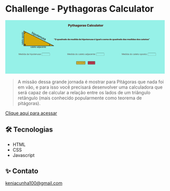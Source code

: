 # Challenge - Pythagoras Calculator

![tela inicial](/img/PythagorasCalculator.JPG)

> A missão dessa grande jornada é mostrar para Pitágoras que nada foi em vão, e para isso você precisará desenvolver uma calculadora que será capaz de calcular a relação entre os lados de um triângulo retângulo (mais conhecido popularmente como teorema de pitágoras).

[Clique aqui para acessar](https://keniacunha.github.io/desafio-teorema-pitagoras/)

## 🛠 Tecnologias

- HTML
- CSS
- Javascript

## ✨ Contato

keniacunha100@gmail.com
